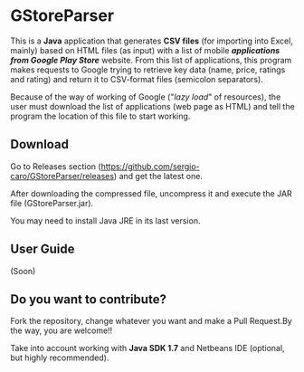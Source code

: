 # GStoreParser
This is a **Java** application that generates **CSV files** (for importing into Excel, mainly) based on HTML files (as input) with a list of mobile ***applications from Google Play Store*** website. From this list of applications, this program makes requests to Google trying to retrieve key data (name, price, ratings and rating) and return it to CSV-format files (semicolon separators).

Because of the way of working of Google ("*lazy load*" of resources), the user must download the list of applications (web page as HTML) and tell the program the location of this file to start working.

## Download
Go to Releases section (https://github.com/sergio-caro/GStoreParser/releases) and get the latest one.

After downloading the compressed file, uncompress it and execute the JAR file (GStoreParser.jar).

You may need to install Java JRE in its last version.

## User Guide
(Soon)

## Do you want to contribute?
Fork the repository, change whatever you want and make a Pull Request.By the way, you are welcome!!

Take into account working with **Java SDK 1.7** and Netbeans IDE (optional, but highly recommended).
